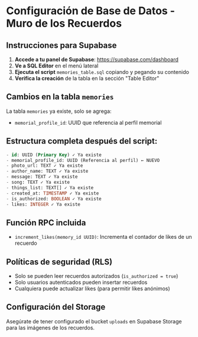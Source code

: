 # Configuración de Base de Datos - Muro de los Recuerdos

## Instrucciones para Supabase

1. **Accede a tu panel de Supabase**: https://supabase.com/dashboard
2. **Ve a SQL Editor** en el menú lateral
3. **Ejecuta el script** `memories_table.sql` copiando y pegando su contenido
4. **Verifica la creación** de la tabla en la sección "Table Editor"

## Cambios en la tabla `memories`

La tabla `memories` ya existe, solo se agrega:
- `memorial_profile_id`: UUID que referencia al perfil memorial

## Estructura completa después del script:
```sql
- id: UUID (Primary Key) ✓ Ya existe
- memorial_profile_id: UUID (Referencia al perfil) ← NUEVO
- photo_url: TEXT ✓ Ya existe
- author_name: TEXT ✓ Ya existe
- message: TEXT ✓ Ya existe
- song: TEXT ✓ Ya existe
- things_list: TEXT[] ✓ Ya existe
- created_at: TIMESTAMP ✓ Ya existe
- is_authorized: BOOLEAN ✓ Ya existe
- likes: INTEGER ✓ Ya existe
```

## Función RPC incluida

- `increment_likes(memory_id UUID)`: Incrementa el contador de likes de un recuerdo

## Políticas de seguridad (RLS)

- Solo se pueden leer recuerdos autorizados (`is_authorized = true`)
- Solo usuarios autenticados pueden insertar recuerdos
- Cualquiera puede actualizar likes (para permitir likes anónimos)

## Configuración del Storage

Asegúrate de tener configurado el bucket `uploads` en Supabase Storage para las imágenes de los recuerdos.